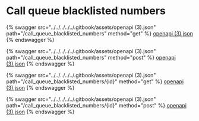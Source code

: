 # Call queue blacklisted numbers

{% swagger src="../../../../../.gitbook/assets/openapi (3).json" path="/call_queue_blacklisted_numbers" method="get" %}
[openapi (3).json](<../../../../../.gitbook/assets/openapi (3).json>)
{% endswagger %}

{% swagger src="../../../../../.gitbook/assets/openapi (3).json" path="/call_queue_blacklisted_numbers" method="post" %}
[openapi (3).json](<../../../../../.gitbook/assets/openapi (3).json>)
{% endswagger %}

{% swagger src="../../../../../.gitbook/assets/openapi (3).json" path="/call_queue_blacklisted_numbers/{id}" method="get" %}
[openapi (3).json](<../../../../../.gitbook/assets/openapi (3).json>)
{% endswagger %}

{% swagger src="../../../../../.gitbook/assets/openapi (3).json" path="/call_queue_blacklisted_numbers/{id}" method="post" %}
[openapi (3).json](<../../../../../.gitbook/assets/openapi (3).json>)
{% endswagger %}

